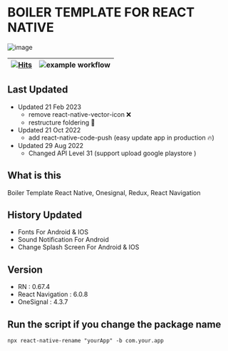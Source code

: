 # BOILER TEMPLATE FOR REACT NATIVE

![image](https://user-images.githubusercontent.com/49223890/160132104-d0de5217-40a8-406d-b9a9-cd1232224f71.png)





|  [![Hits](https://hits.seeyoufarm.com/api/count/incr/badge.svg?url=https%3A%2F%2Fgithub.com%2Fsalimsea%2Frnosrdxclean&count_bg=%2379C83D&title_bg=%234D4D4D&icon=react.svg&icon_color=%23FFFFFF&title=hits&edge_flat=false)](https://hits.seeyoufarm.com)  | ![example workflow](https://github.com/salimsea/rnosrdxclean/actions/workflows/codeQuality.yml/badge.svg) |
|---|---|

## Last Updated
- Updated 21 Feb 2023
  - remove react-native-vector-icon ❌
  - restructure foldering 📁
- Updated 21 Oct 2022
  - add react-native-code-push (easy update app in production 🔥)
- Updated 29 Aug 2022
  - Changed API Level 31 (support upload google playstore )

## What is this

Boiler Template React Native, Onesignal, Redux, React Navigation

## History Updated

- Fonts For Android & IOS
- Sound Notification For Android
- Change Splash Screen For Android & IOS

## Version

- RN : 0.67.4
- React Navigation : 6.0.8
- OneSignal : 4.3.7

## Run the script if you change the package name

```
npx react-native-rename "yourApp" -b com.your.app
```
